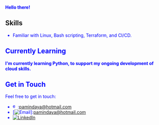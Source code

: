 
<span style="color:blue"><strong>Hello there!</strong></span>

## Skills

<span style="color:blue">

- Familiar with Linux, Bash scripting, Terraform, and CI/CD.

## Currently Learning

<span style="color:blue"><strong>I'm currently learning Python, to support my ongoing development of cloud skills.</strong></span>

## Get in Touch

Feel free to get in touch:

-  <img src="https://raw.githubusercontent.com/pamindakw/pamindakw/main/assets/email.svg" alt="email" width="16" height="16"/>:pamindaya@hotmail.com
- [![Email](https://raw.githubusercontent.com/pamindakw/pamindakw/main/assets/email.svg)]:pamindaya@hotmail.com
- [![LinkedIn](https://img.shields.io/badge/LinkedIn-Connect-blue?style=social&logo=linkedin)](https://www.linkedin.com/in/pamindakw/)

